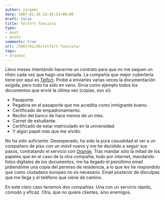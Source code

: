 ```yaml
---
author: jorgeml
date: 2007-01-26 14:45:51+00:00
draft: false
title: Telfort fascista
type: 
- post
- posts
comments: true
url: /2007/01/26/telfort-fascista/
tags:
- erasmus
---
```


Llevo meses intentando hacerme un contrato para que no me saquen un riñón cada vez que hago una llamada. La compañía que mejor cubertería tiene por aquí es [Telfort](http://www.telfort.nl).  Probé a enviarles varias veces la documentación exigida, pero todo ha sido en vano. Sirva como ejemplo todos los documentos que envié la última vez (copias, eso sí):

* Pasaporte.
* Pegatina en el pasaporte que me acredita como inmigrante bueno.
* Certificado de empadronamiento.
* Recibo del banco de hace menos de un mes.
* Carnet de estudiante.
* Certificado de estar matriculado en la universidad.
* Y algún papel más que me olvido.

No ha sido suficiente. Desesperado, ha sido la pura casualidad el ver a un compañero de piso con un móvil nuevo y me he decidido a seguir sus pasos, contratando el servicio con [Orange](http://www.orange.nl). Tras mandar sólo la mitad de los papeles que en el caso de la otra compañía, todo por internet, mandando fotos digitales de los documentos, me ha llegado el penúltimo email pidiendome una copia del permiso de residencia, a lo que les he respondido que como ciudadano europeo no es necesario. Email posterior de disculpas que me llega y el teléfono que viene de camino.

En este claro caso tenemos dos compañías. Una con un servicio rápido, cómodo y eficaz. Otra, que no quiere clientes, sino enemigos.
